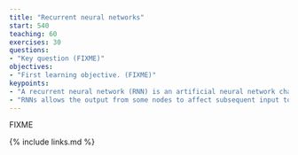 ```yaml
---
title: "Recurrent neural networks"
start: 540
teaching: 60
exercises: 30
questions:
- "Key question (FIXME)"
objectives:
- "First learning objective. (FIXME)"
keypoints:
- "A recurrent neural network (RNN) is an artificial neural network characterized by a dual direction of the flow of information between its layers."
- "RNNs allows the output from some nodes to affect subsequent input to the same nodes. The ability to use an internal state (memory) make this kind of NN particularly useful to process arbitrary sequences of inputs like time series"
---
```

FIXME

{% include links.md %}
